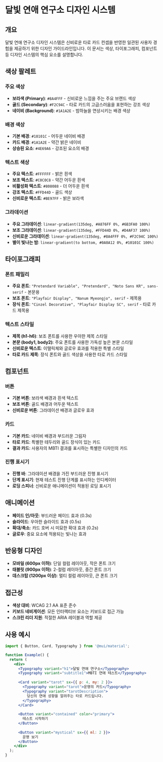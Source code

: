 # 달빛 연애 연구소 디자인 시스템

## 개요

달빛 연애 연구소 디자인 시스템은 신비로운 타로 카드 컨셉을 반영한 일관된 사용자 경험을 제공하기 위한 디자인 가이드라인입니다. 이 문서는 색상, 타이포그래피, 컴포넌트 등 디자인 시스템의 핵심 요소를 설명합니다.

## 색상 팔레트

### 주요 색상

- **보라색 (Primary)**: `#8A4FFF` - 신비로운 느낌을 주는 주요 브랜드 색상
- **골드 (Secondary)**: `#F2C94C` - 타로 카드의 고급스러움을 표현하는 강조 색상
- **네이비 (Background)**: `#1A1A2E` - 밤하늘을 연상시키는 배경 색상

### 배경 색상

- **기본 배경**: `#10101C` - 어두운 네이비 배경
- **카드 배경**: `#1A1A2E` - 약간 밝은 네이비
- **상승된 요소**: `#4E69A6` - 강조된 요소의 배경

### 텍스트 색상

- **주요 텍스트**: `#FFFFFF` - 밝은 흰색
- **보조 텍스트**: `#C0C0C8` - 약간 어두운 흰색
- **비활성화 텍스트**: `#808088` - 더 어두운 흰색
- **강조 텍스트**: `#FFD44D` - 골드 색상
- **신비로운 텍스트**: `#BE97FF` - 밝은 보라색

### 그라데이션

- **주요 그라데이션**: `linear-gradient(135deg, #A876FF 0%, #6B3FA0 100%)`
- **보조 그라데이션**: `linear-gradient(135deg, #FFD44D 0%, #D4AF37 100%)`
- **신비로운 그라데이션**: `linear-gradient(135deg, #8A4FFF 0%, #F2C94C 100%)`
- **별이 빛나는 밤**: `linear-gradient(to bottom, #0A0A12 0%, #10101C 100%)`

## 타이포그래피

### 폰트 패밀리

- **주요 폰트**: `"Pretendard Variable", "Pretendard", "Noto Sans KR", sans-serif` - 본문용
- **보조 폰트**: `"Playfair Display", "Nanum Myeongjo", serif` - 제목용
- **장식 폰트**: `"Cinzel Decorative", "Playfair Display SC", serif` - 타로 카드 제목용

### 텍스트 스타일

- **제목 (h1-h6)**: 보조 폰트를 사용한 우아한 제목 스타일
- **본문 (body1, body2)**: 주요 폰트를 사용한 가독성 높은 본문 스타일
- **신비로운 텍스트**: 이탤릭체와 글로우 효과를 적용한 특별 스타일
- **타로 카드 제목**: 장식 폰트와 골드 색상을 사용한 타로 카드 스타일

## 컴포넌트

### 버튼

- **기본 버튼**: 보라색 배경과 흰색 텍스트
- **보조 버튼**: 골드 배경과 어두운 텍스트
- **신비로운 버튼**: 그라데이션 배경과 글로우 효과

### 카드

- **기본 카드**: 네이비 배경과 부드러운 그림자
- **타로 카드**: 특별한 테두리와 골드 장식이 있는 카드
- **결과 카드**: 사용자의 MBTI 결과를 표시하는 특별한 디자인의 카드

### 진행 표시기

- **진행 바**: 그라데이션 배경을 가진 부드러운 진행 표시기
- **단계 표시기**: 현재 테스트 진행 단계를 표시하는 인디케이터
- **로딩 스피너**: 신비로운 애니메이션이 적용된 로딩 표시기

## 애니메이션

- **페이드 인/아웃**: 부드러운 페이드 효과 (0.3s)
- **슬라이드**: 우아한 슬라이드 효과 (0.5s)
- **확대/축소**: 카드 호버 시 미묘한 확대 효과 (0.2s)
- **글로우**: 중요 요소에 적용되는 빛나는 효과

## 반응형 디자인

- **모바일 (600px 이하)**: 단일 컬럼 레이아웃, 작은 폰트 크기
- **태블릿 (900px 이하)**: 2-컬럼 레이아웃, 중간 폰트 크기
- **데스크탑 (1200px 이상)**: 멀티 컬럼 레이아웃, 큰 폰트 크기

## 접근성

- **색상 대비**: WCAG 2.1 AA 표준 준수
- **키보드 네비게이션**: 모든 인터랙티브 요소는 키보드로 접근 가능
- **스크린 리더 지원**: 적절한 ARIA 레이블과 역할 제공

## 사용 예시

```jsx
import { Button, Card, Typography } from '@mui/material';

function Example() {
  return (
    <div>
      <Typography variant="h1">달빛 연애 연구소</Typography>
      <Typography variant="subtitle1">MBTI 연애 테스트</Typography>
      
      <Card variant="tarot" sx={{ p: 4, my: 2 }}>
        <Typography variant="tarot">운명의 카드</Typography>
        <Typography variant="tarotDescription">
          당신의 연애 성향을 알려주는 타로 카드입니다.
        </Typography>
      </Card>
      
      <Button variant="contained" color="primary">
        테스트 시작하기
      </Button>
      
      <Button variant="mystical" sx={{ ml: 2 }}>
        운명 보기
      </Button>
    </div>
  );
}
```
